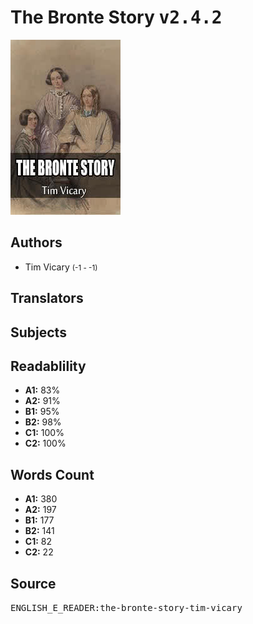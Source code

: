 # The Bronte Story <kbd>v2.4.2</kbd>

![](./cover.medium.jpg "")

## Authors


 - Tim Vicary <small>(-1 - -1)</small>

## Translators



## Subjects



## Readablility


 - **A1:** 83%
 - **A2:** 91%
 - **B1:** 95%
 - **B2:** 98%
 - **C1:** 100%
 - **C2:** 100%

## Words Count


 - **A1:** 380
 - **A2:** 197
 - **B1:** 177
 - **B2:** 141
 - **C1:** 82
 - **C2:** 22

## Source


<kbd>ENGLISH_E_READER:the-bronte-story-tim-vicary</kbd>
